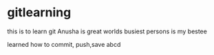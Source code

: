 # gitlearning
this is to learn git
Anusha is great
worlds busiest persons is my bestee

learned how to commit, push,save
abcd


